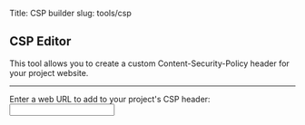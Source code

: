 Title: CSP builder
slug: tools/csp

<script type="application/ecmascript">
  // These are reserved words, they can have single quotes around them. TODO: use them?
  const reserved_csp_words = ["'wasm-unsafe-eval'", "'unsafe-eval'", "'self'", "'unsafe-inline'", "'unsafe-hashes'", "'inline-speculation-rules'", "'strict-dynamic'", "'report-sample'", "'nonce-[a-f0-9]+'"]
  const csp_entry_re = new RegExp(/(\s*(\S+)\s+(([^; ]+\s*)+);)/gim)  // Each CSP element follows this pattern
  const standard_changed_elems = ["script-src", "style-src", "img-src"] // Standard headers we might want to edit
  // TODO: checkboxes for more advanced edits?
  async function make_csp(addl_host) {
    const resp = await fetch("/", {method: 'HEAD'})
    const current_csp = resp.headers.get("Content-Security-Policy")
    if (current_csp) {
      // Turn CSP into a dictionary of key -> list(values)
      const csp_dict = Object.fromEntries(current_csp.matchAll(csp_entry_re).map(x => [x[2], x[3].split(/\s+/)]));
      const res = document.getElementById("csp_result")
      res.innerText = "Current default rules:\n";
      for (const key in csp_dict) {
        res.innerText += `  ${key}: ${csp_dict[key].join(" ")}\n`
      }

      res.innerText += "\n\nSuggested new rules:\n"
      let htaccess = "";
      for (const key in csp_dict) {
        if (standard_changed_elems.includes(key)) {
          csp_dict[key].push(addl_host)
        }
        res.innerText += `  ${key}: ${csp_dict[key].join(" ")}\n`
        htaccess += `${key} ${csp_dict[key].join(" ")}; `
      }
      document.getElementById("csp_htaccess_title").style.display = "block"
      const csptxt = document.getElementById("csp_htaccess");
      csptxt.innerText += `Header Set Content-Security-Policy: ${htaccess}\n`
    }

  }

</script>

## CSP Editor
This tool allows you to create a custom Content-Security-Policy header for your project website.
<hr/>
<form onsubmit="make_csp(document.getElementById('addl_host').value); return false;">
  Enter a web URL to add to your project's CSP header: <input type="text" id="addl_host">
</form>
<pre id="csp_result">

</pre>
<h4 id="csp_htaccess_title" style="display: none;">Suggested .htaccess contents for updated CSP:</h4>
<pre id="csp_htaccess" style="color: orangered;">

</pre>
